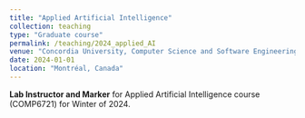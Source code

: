 ```yaml
---
title: "Applied Artificial Intelligence" 
collection: teaching
type: "Graduate course"
permalink: /teaching/2024_applied_AI
venue: "Concordia University, Computer Science and Software Engineering Department"
date: 2024-01-01
location: "Montréal, Canada"
---
```



**Lab Instructor and Marker** for Applied Artificial Intelligence course (COMP6721) for Winter of 2024.